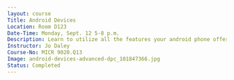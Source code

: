 ```yaml
---
layout: course
Title: Android Devices
Location: Room D123
Date-Time: Monday, Sept. 12 5-8 p.m.
Description: Learn to utilize all the features your android phone offers. Topics will be setting up your phone, features, configuring email accounts, finding and installing apps, sharing files, connecting to Wi-Fi, maximizing battery life, personalizing your device, and setting up security. This session is ideal if you own or are thinking of buying an android phone. Bring your android device, logins and passwords to class.
Instructor: Jo Daley
Course-No: MICR 9020.Q13
Image: android-devices-advanced-dpc_101847366.jpg
Status: Completed
---
```

